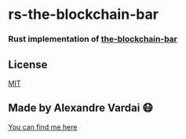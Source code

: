 # rs-the-blockchain-bar

### Rust implementation of [the-blockchain-bar](https://github.com/web3coach/the-blockchain-bar)




## License

[MIT](https://choosealicense.com/licenses/mit/)

## Made by Alexandre Vardai :mask:

[You can find me here](https://www.linkedin.com/in/alexandre-vardai-b8255b15b/)

